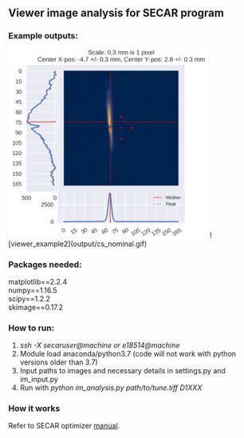 ## Viewer image analysis for SECAR program 
### Example outputs:

<img src="output/march_beam.gif" width="400" >
 ![viewer_example2](output/cs_nominal.gif)
 
### Packages needed:
matplotlib==2.2.4  
numpy==1.16.5  
scipy==1.2.2  
skimage==0.17.2  

### How to run:
1. *ssh -X secaruser@machine or e18514@machine* 
2. Module load anaconda/python3.7 (code will not work with python versions older than 3.7)
1. Input paths to images and necessary details in settings.py and im\_input.py
2. Run with *python im_analysis.py path/to/tune.tiff D1XXX*

### How it works 

Refer to SECAR optimizer [manual](https://github.com/pluflou/TuneOptimizer/blob/master/secar_optimizer_manual_v3.pdf).
